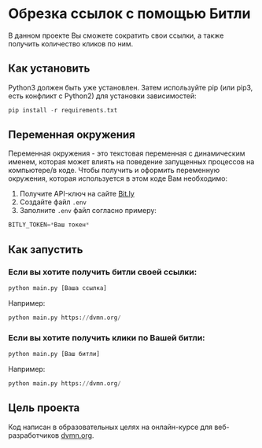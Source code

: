 # Обрезка ссылок с помощью Битли
В данном проекте Вы сможете сократить свои ссылки, а также получить количество кликов по ним.

## Как установить
Python3 должен быть уже установлен. Затем используйте pip (или pip3, есть конфликт с Python2) для установки зависимостей:

```python
pip install -r requirements.txt
```

## Переменная окружения

Переменная окружения - это текстовая переменная с динамическим именем, которая может влиять на поведение запущенных процессов на компьютере/в коде.
Чтобы получить и оформить переменную окружения, которая используется в этом коде Вам необходимо:
1. Получите API-ключ на сайте [Bit.ly](https://bitly.com/)
2. Создайте файл `.env`
3. Заполните `.env` файл согласно примеру:

```python
BITLY_TOKEN=*Ваш токен*
```

## Как запустить

### Если вы хотите получить битли своей ссылки:

```python 
python main.py [Ваша ссылка]
```

Например:

```python 
python main.py https://dvmn.org/
```

### Если вы хотите получить клики по Вашей битли:

```python
python main.py [Ваш битли]
```

Например:

```python
python main.py https://dvmn.org/
```

## Цель проекта
Код написан в образовательных целях на онлайн-курсе для веб-разработчиков [dvmn.org](https://dvmn.org/).
